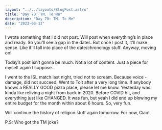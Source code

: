 ```yaml
---
layout: "../../layouts/BlogPost.astro"
title: "Day 70: TM. To Me"
description: "Day 70: TM. To Me"
date: "2023-03-13"
---
```


I wrote something that I did not post. Will post when everything’s in place and ready. So you’ll see a gap in the dates. But once I post it, it’ll make sense. Like it’ll fall into place of the date/chronology stuff. Anyway, moving on!


Today’s post isn’t gonna be much. Not a lot of content. Just a piece for myself again I suppose. 


I went to the ISL match last night, tried not to scream. Because voice - damage, did not succeed. Went to Toit after a very long time. If anybody knows a REALLY GOOD pizza place, please let me know. Yesterday was kinda like reliving a night from back in 2020. Before COVID hit, and everything just like CHANGED. It was fun, but yeah I did end up blowing my entire budget for the month within about 6 hours. So, very fun.




Will continue the history of religion stuff again tomorrow. For now, 
Ciao!




P.S: Who got the TM  joke?
